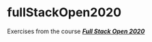 # fullStackOpen2020
Exercises from the course <b><i><a href="https://fullstackopen.com/en/">Full Stack Open 2020</a></i></b>
